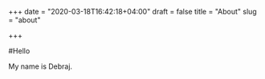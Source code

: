 +++
date = "2020-03-18T16:42:18+04:00"
draft = false
title = "About"
slug = "about"

+++

#Hello

My name is Debraj.